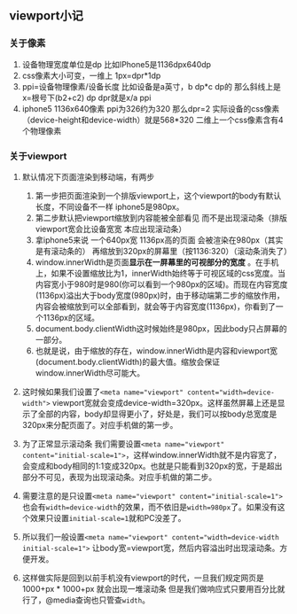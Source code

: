 ## viewport小记

### 关于像素
1. 设备物理宽度单位是dp 比如IPhone5是1136dpx640dp
2. css像素大小可变，一维上 1px=dpr*1dp
3. ppi=设备物理像素/设备长度 比如设备是a英寸，b dp*c dp的 那么斜线上是x=根号下(b2+c2) dp dpr就是x/a ppi
4. iphone5 1136x640像素 ppi为326约为320 那么dpr=2 实际设备的css像素（device-height和device-width）就是568*320 二维上一个css像素含有4个物理像素

### 关于viewport
1. 默认情况下页面渲染到移动端，有两步
	1. 第一步把页面渲染到一个排版viewport上，这个viewport的body有默认长度，不同设备不一样 iphone5是980px。
	2. 第二步默认把viewport缩放到内容能被全部看见 而不是出现滚动条（排版viewport宽会比设备宽宽 本应出现滚动条）
	3. 拿iphone5来说 一个640px宽 1136px高的页面 会被渲染在980px（其实是有滚动条的） 再缩放到320px的屏幕里（按1136:320）（滚动条消失了）
	4. window.innerWidth是页面**显示在一屏幕里的可视部分的宽度** 。在手机上，如果不设置缩放比为1，innerWidth始终等于可视区域的css宽度。当内容宽小于980时是980(你可以看到一个980px的区域)。而现在内容宽度(1136px)溢出大于body宽度(980px)时，由于移动端第二步的缩放作用，内容会被缩放到可以全部看到，就会等于内容宽度(1136px)，你看到了一个1136px的区域。
	5. document.body.clientWidth这时候始终是980px，因此body只占屏幕的一部分。
	6. 也就是说，由于缩放的存在，window.innerWidth是内容和viewport宽(document.body.clientWidth)的最大值。缩放会保证window.innerWidth尽可能大。
	
2. 这时候如果我们设置了`<meta name="viewport" content="width=device-width">` viewport宽就会变成device-width=320px。这样虽然屏幕上还是显示了全部的内容，body却显得更小了，好处是，我们可以按body总宽度是320px来分配页面了。对应手机做的第一步。

3. 为了正常显示滚动条 我们需要设置`<meta name="viewport" content="initial-scale=1">`，这样window.innerWidth就不是内容宽了，会变成和body相同的1:1变成320px。也就是只能看到320px的宽，于是超出部分不可见，表现为出现滚动条。对应手机做的第二步。

4. 需要注意的是只设置`<meta name="viewport" content="initial-scale=1">`也会有`width=device-width`的效果，而不依旧是`width=980px`了。如果没有这个效果只设置`initial-scale=1`就和PC没差了。

5. 所以我们一般设置`<meta name="viewport" content="width=device-width initial-scale=1">` 让body宽=viewport宽，然后内容溢出时出现滚动条。方便开发。
6. 这样做实际是回到以前手机没有viewport的时代，一旦我们规定网页是1000+px \* 1000+px 就会出现一堆滚动条 但是我们做响应式只要用百分比就行了，@media查询也只管查`width`。
